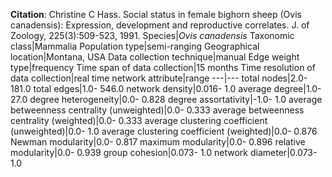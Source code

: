 **Citation**: Christine C Hass. Social status in female bighorn sheep (Ovis canadensis): Expression, development and reproductive correlates. J. of Zoology, 225(3):509-523, 1991.
Species|*Ovis canadensis*
Taxonomic class|Mammalia
Population type|semi-ranging
Geographical location|Montana, USA
Data collection technique|manual 
Edge weight type|frequency
Time span of data collection|15 months
Time resolution of data collection|real time
network attribute|range
---|---
total nodes|2.0- 181.0
total edges|1.0- 546.0
network density|0.016- 1.0
average degree|1.0- 27.0
degree heterogeneity|0.0- 0.828
degree assortativity|-1.0- 1.0
average betweenness centrality (unweighted)|0.0- 0.333
average betweenness centrality (weighted)|0.0- 0.333
average clustering coefficient (unweighted)|0.0- 1.0
average clustering coefficient (weighted)|0.0- 0.876
Newman modularity|0.0- 0.817
maximum modularity|0.0- 0.896
relative modularity|0.0- 0.939
group cohesion|0.073- 1.0
network diameter|0.073- 1.0
